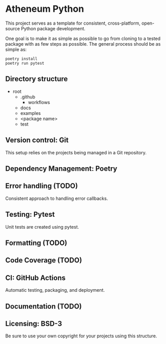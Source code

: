 # Atheneum Python

This project serves as a template for consistent, cross-platform, open-source Python package development.

One goal is to make it as simple as possible to go from cloning to a tested package with as few steps as possible. The general process should be as simple as:

```
poetry install
poetry run pytest
```

## Directory structure

- root
    - .github
        - workflows
    - docs
    - examples
    - \<package name\>
    - test

## Version control: Git

This setup relies on the projects being managed in a Git repository.

## Dependency Management: Poetry

## Error handling (TODO)

Consistent approach to handling error callbacks.

## Testing: Pytest

Unit tests are created using pytest.

## Formatting (TODO)

## Code Coverage (TODO)

## CI: GitHub Actions

Automatic testing, packaging, and deployment.

## Documentation (TODO)

## Licensing: BSD-3

Be sure to use your own copyright for your projects using this structure.
